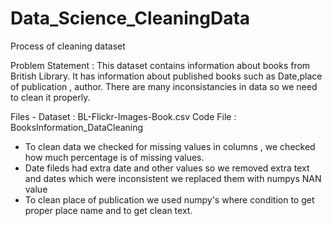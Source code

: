 # Data_Science_CleaningData
Process of cleaning dataset

Problem Statement : This dataset contains information about books from British Library. It has information about published books such as Date,place of publication , author. There are many inconsistancies in data so we need to clean it properly.

Files - 
Dataset : BL-Flickr-Images-Book.csv
Code File : BooksInformation_DataCleaning

- To clean data we checked for missing values in columns , we checked how much percentage is of missing values.
- Date fileds had extra date and other values so we removed extra text and dates which were inconsistent we replaced them with numpys NAN value
- To clean place of publication we used numpy's where condition to get proper place name and to get clean text.


